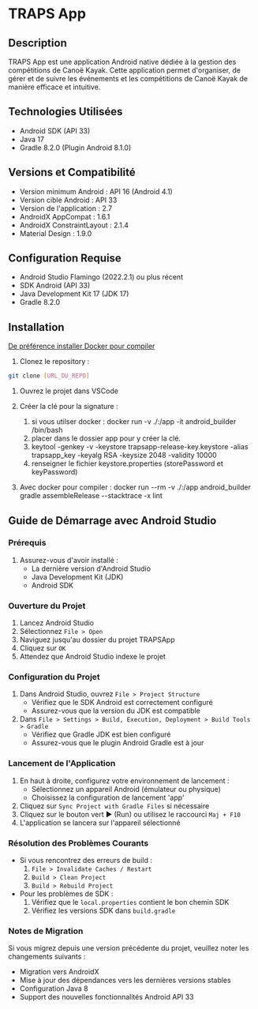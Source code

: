 # TRAPS App

## Description
TRAPS App est une application Android native dédiée à la gestion des compétitions de Canoë Kayak. Cette application permet d'organiser, de gérer et de suivre les événements et les compétitions de Canoë Kayak de manière efficace et intuitive.

## Technologies Utilisées
- Android SDK (API 33)
- Java 17
- Gradle 8.2.0 (Plugin Android 8.1.0)

## Versions et Compatibilité
- Version minimum Android : API 16 (Android 4.1)
- Version cible Android : API 33
- Version de l'application : 2.7
- AndroidX AppCompat : 1.6.1
- AndroidX ConstraintLayout : 2.1.4
- Material Design : 1.9.0

## Configuration Requise
- Android Studio Flamingo (2022.2.1) ou plus récent
- SDK Android (API 33)
- Java Development Kit 17 (JDK 17)
- Gradle 8.2.0

## Installation
[De préférence installer Docker pour compiler](https://github.com/strade03/Traps-Kayak/tree/main/Outils_Compilation)
1. Clonez le repository :
```bash
git clone [URL_DU_REPO]
``` 
1. Ouvrez le projet dans VSCode 
2. Créer la clé pour la signature :
   1. si vous utilser docker :
         docker run -v ./:/app -it android_builder /bin/bash
   2. placer dans le dossier app pour y créer la clé.
   3. keytool -genkey -v -keystore trapsapp-release-key.keystore -alias trapsapp_key -keyalg RSA -keysize 2048 -validity 10000
   4. renseigner le fichier keystore.properties (storePassword et keyPassword)

3. Avec docker pour compiler :
      docker run --rm  -v ./:/app android_builder gradle assembleRelease --stacktrace -x lint



## Guide de Démarrage avec Android Studio

### Prérequis
1. Assurez-vous d'avoir installé :
   - La dernière version d'Android Studio
   - Java Development Kit (JDK)
   - Android SDK

### Ouverture du Projet
1. Lancez Android Studio
2. Sélectionnez `File > Open`
3. Naviguez jusqu'au dossier du projet TRAPSApp
4. Cliquez sur `OK`
5. Attendez que Android Studio indexe le projet

### Configuration du Projet
1. Dans Android Studio, ouvrez `File > Project Structure`
   - Vérifiez que le SDK Android est correctement configuré
   - Assurez-vous que la version du JDK est compatible
2. Dans `File > Settings > Build, Execution, Deployment > Build Tools > Gradle`
   - Vérifiez que Gradle JDK est bien configuré
   - Assurez-vous que le plugin Android Gradle est à jour

### Lancement de l'Application
1. En haut à droite, configurez votre environnement de lancement :
   - Sélectionnez un appareil Android (émulateur ou physique)
   - Choisissez la configuration de lancement 'app'
2. Cliquez sur `Sync Project with Gradle Files` si nécessaire
3. Cliquez sur le bouton vert ▶️ (Run) ou utilisez le raccourci `Maj + F10`
4. L'application se lancera sur l'appareil sélectionné

### Résolution des Problèmes Courants
- Si vous rencontrez des erreurs de build :
  1. `File > Invalidate Caches / Restart`
  2. `Build > Clean Project`
  3. `Build > Rebuild Project`
- Pour les problèmes de SDK :
  1. Vérifiez que le `local.properties` contient le bon chemin SDK
  2. Vérifiez les versions SDK dans `build.gradle`

### Notes de Migration
Si vous migrez depuis une version précédente du projet, veuillez noter les changements suivants :
- Migration vers AndroidX
- Mise à jour des dépendances vers les dernières versions stables
- Configuration Java 8
- Support des nouvelles fonctionnalités Android API 33
